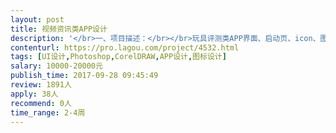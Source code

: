 ```yaml
---                
layout: post       
title: 视频资讯类APP设计           
description: '</br>一、项目描述：</br></br>玩具评测类APP界面、启动页、icon、图标设计</br></br>二、主要功能点：</br></br>资讯文章、分类搜索、玩具详情页（包含：视频播放、图片展示、雷达图数据分析）、社区（类似兴趣部落）、动态（类似网易云音乐动态）、个人中心（包含：个人信息设置、积分展示、积分商城、地址管理、我的关注、我的粉丝、我的收藏）</br></br>三、可参考产品：</br></br>淘票票、猫眼电影</br></br>四、人员要求：</br></br>1、有相关APP设计经验并有上线作品。</br>'     
contenturl: https://pro.lagou.com/project/4532.html      
tags: [UI设计,Photoshop,CorelDRAW,APP设计,图标设计]            
salary: 10000-20000元          
publish_time: 2017-09-28 09:45:49         
review: 1891人                   
apply: 38人                   
recommend: 0人                   
time_range: 2-4周              
---                 
```


